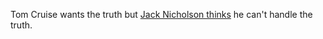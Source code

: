 Tom Cruise wants the truth but <a href="https://www.youtube.com/watch?v=9FnO3igOkOk">Jack Nicholson thinks</a> he can't handle the truth.
